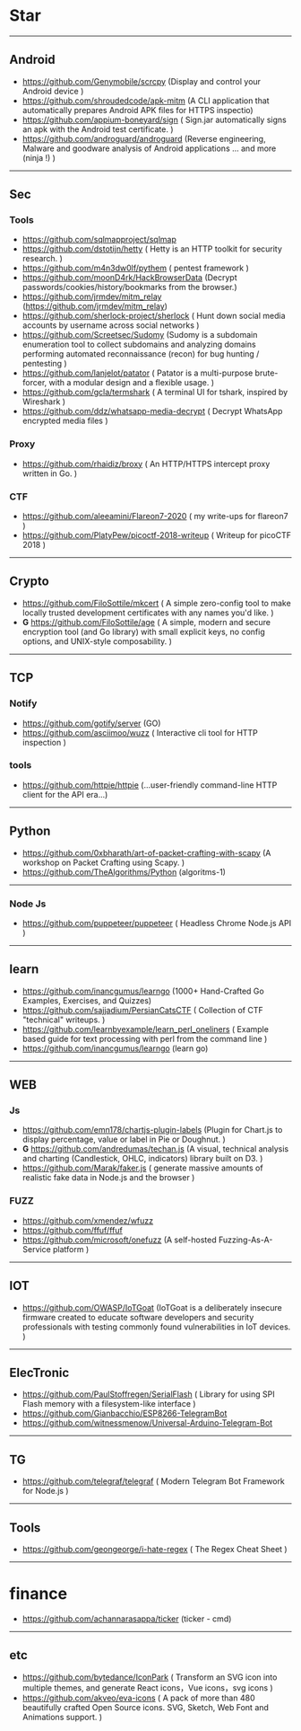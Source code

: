 # Star




----
## Android
- https://github.com/Genymobile/scrcpy (Display and control your Android device )
- https://github.com/shroudedcode/apk-mitm (A CLI application that automatically prepares Android APK files for HTTPS inspectio)
- https://github.com/appium-boneyard/sign ( Sign.jar automatically signs an apk with the Android test certificate. )
- https://github.com/androguard/androguard (Reverse engineering, Malware and goodware analysis of Android applications ... and more (ninja !) )


----
## Sec
### Tools
- https://github.com/sqlmapproject/sqlmap
- https://github.com/dstotijn/hetty ( Hetty is an HTTP toolkit for security research. )
- https://github.com/m4n3dw0lf/pythem ( pentest framework )
- https://github.com/moonD4rk/HackBrowserData (Decrypt passwords/cookies/history/bookmarks from the browser.)
- https://github.com/jrmdev/mitm_relay (https://github.com/jrmdev/mitm_relay)
- https://github.com/sherlock-project/sherlock ( Hunt down social media accounts by username across social networks )
- https://github.com/Screetsec/Sudomy (Sudomy is a subdomain enumeration tool to collect subdomains and analyzing domains performing automated reconnaissance (recon) for bug hunting / pentesting )
- https://github.com/lanjelot/patator ( Patator is a multi-purpose brute-forcer, with a modular design and a flexible usage. )
- https://github.com/gcla/termshark ( A terminal UI for tshark, inspired by Wireshark )
- https://github.com/ddz/whatsapp-media-decrypt ( Decrypt WhatsApp encrypted media files )

### Proxy
- https://github.com/rhaidiz/broxy ( An HTTP/HTTPS intercept proxy written in Go. )

### CTF
- https://github.com/aleeamini/Flareon7-2020 ( my write-ups for flareon7 )
- https://github.com/PlatyPew/picoctf-2018-writeup ( Writeup for picoCTF 2018 )
----
## Crypto
- https://github.com/FiloSottile/mkcert ( A simple zero-config tool to make locally trusted development certificates with any names you'd like. )
- **G** https://github.com/FiloSottile/age ( A simple, modern and secure encryption tool (and Go library) with small explicit keys, no config options, and UNIX-style composability. )

----
## TCP
### Notify
- https://github.com/gotify/server (GO)
- https://github.com/asciimoo/wuzz ( Interactive cli tool for HTTP inspection )

### tools
- https://github.com/httpie/httpie (...user-friendly command-line HTTP client for the API era...)

----
## Python
- https://github.com/0xbharath/art-of-packet-crafting-with-scapy (A workshop on Packet Crafting using Scapy. )
- https://github.com/TheAlgorithms/Python (algoritms-1)

----
### Node Js
- https://github.com/puppeteer/puppeteer ( Headless Chrome Node.js API )

----
## learn
- https://github.com/inancgumus/learngo (1000+ Hand-Crafted Go Examples, Exercises, and Quizzes)
- https://github.com/sajjadium/PersianCatsCTF ( Collection of CTF "technical" writeups. )
- https://github.com/learnbyexample/learn_perl_oneliners ( Example based guide for text processing with perl from the command line )
- https://github.com/inancgumus/learngo (learn go)

----
## WEB
### Js
- https://github.com/emn178/chartjs-plugin-labels (Plugin for Chart.js to display percentage, value or label in Pie or Doughnut. )
- **G** https://github.com/andredumas/techan.js (A visual, technical analysis and charting (Candlestick, OHLC, indicators) library built on D3. )
- https://github.com/Marak/faker.js ( generate massive amounts of realistic fake data in Node.js and the browser )

### FUZZ
- https://github.com/xmendez/wfuzz
- https://github.com/ffuf/ffuf
- https://github.com/microsoft/onefuzz (A self-hosted Fuzzing-As-A-Service platform )

----
## IOT
- https://github.com/OWASP/IoTGoat (IoTGoat is a deliberately insecure firmware created to educate software developers and security professionals with testing commonly found vulnerabilities in IoT devices. )

----
## ElecTronic
- https://github.com/PaulStoffregen/SerialFlash ( Library for using SPI Flash memory with a filesystem-like interface )
- https://github.com/Gianbacchio/ESP8266-TelegramBot
- https://github.com/witnessmenow/Universal-Arduino-Telegram-Bot

----
## TG
- https://github.com/telegraf/telegraf ( Modern Telegram Bot Framework for Node.js )

----
## Tools 
- https://github.com/geongeorge/i-hate-regex ( The Regex Cheat Sheet )

----
# finance
- https://github.com/achannarasappa/ticker (ticker - cmd)

----
## etc
- https://github.com/bytedance/IconPark ( Transform an SVG icon into multiple themes, and generate React icons，Vue icons，svg icons )
- https://github.com/akveo/eva-icons ( A pack of more than 480 beautifully crafted Open Source icons. SVG, Sketch, Web Font and Animations support. )
